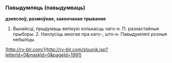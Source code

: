### Павыдумляць (павыдумваць)
**дзеяслоў, размоўнае, закончанае трыванне**

1. Вынайсці, прыдумаць вялікую колькасць чаго-н. П. разнастайныя прыборы. 2. Нахлусіць многае пра каго-, што-н. Павыдумлялі розныя небыліцы.

<a rel="author">[http://rv-blr.com/](http://rv-blr.com/slounik.jsp?letterId=0&maskId=0&pageId=1991)</a>
